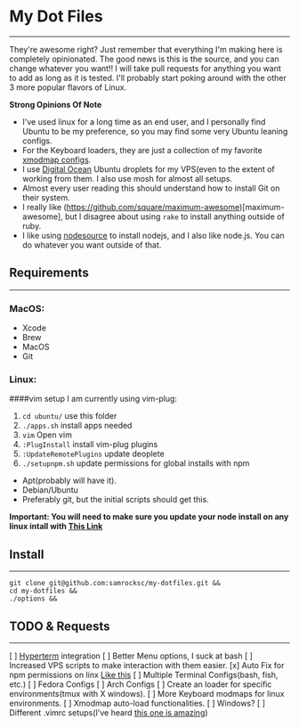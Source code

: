 # My Dot Files
---

They're awesome right?  Just remember that everything I'm making here is completely opinionated.  The good news is this is the source, and you can change whatever you want!! I will take pull requests for anything you want to add as long as it is tested.  I'll probably start poking around with the other 3 more popular flavors of Linux.

**Strong Opinions Of Note**

*  I've used linux for a long time as an end user, and I personally find Ubuntu to be my preference, so you may find some very Ubuntu leaning configs.
*  For the Keyboard loaders, they are just a collection of my favorite [xmodmap configs](https://wiki.archlinux.org/index.php/xmodmap).
*  I use [Digital Ocean](https://www.digitalocean.com/) Ubuntu droplets for my VPS(even to the extent of working from them.  I also use mosh for almost all setups.
*  Almost every user reading this should understand how to install Git on their system.
*  I really like (https://github.com/square/maximum-awesome)[maximum-awesome], but I disagree about using `rake` to install anything outside of ruby.
*  I like using [nodesource](https://github.com/nodesource/distributions) to install nodejs, and I also like node.js.  You can do whatever you want outside of that.

## Requirements
---

### MacOS:

- Xcode
- Brew
- MacOS
- Git

### Linux:

####vim setup
I am currently using vim-plug:

1. `cd ubuntu/` use this folder
2. `./apps.sh` install apps needed
3. `vim` Open vim
4. `:PlugInstall` install vim-plug plugins
5. `:UpdateRemotePlugins` update deoplete
6. `./setupnpm.sh` update permissions for global installs with npm

- Apt(probably will have it).
- Debian/Ubuntu
- Preferably git, but the initial scripts should get this.

**Important: You will need to make sure you update your node install on any linux intall with [This Link](https://docs.npmjs.com/getting-started/fixing-npm-permissions)**

## Install
---

```
git clone git@github.com:samrocksc/my-dotfiles.git &&
cd my-dotfiles &&
./options &&
```

## TODO & Requests
---
[ ]  [Hyperterm](https://github.com/bnb/awesome-hyper) integration
[ ]  Better Menu options, I suck at bash
[ ]  Increased VPS scripts to make interaction with them easier.
[x]  Auto Fix for npm permissions on linx [Like this](https://docs.npmjs.com/getting-started/fixing-npm-permissions)
[ ]  Multiple Terminal Configs(bash, fish, etc.)
[ ]  Fedora Configs
[ ]  Arch Configs
[ ]  Create an loader for specific environments(tmux with X windows).
[ ]  More Keyboard modmaps for linux environments.
[ ]  Xmodmap auto-load functionalities.
[ ]  Windows?
[ ]  Different .vimrc setups(I've heard [this one is amazing](https://github.com/amix/vimrc))


